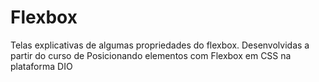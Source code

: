 # Flexbox
Telas explicativas de algumas propriedades do flexbox. Desenvolvidas a partir do curso de Posicionando elementos com Flexbox em CSS na plataforma DIO
